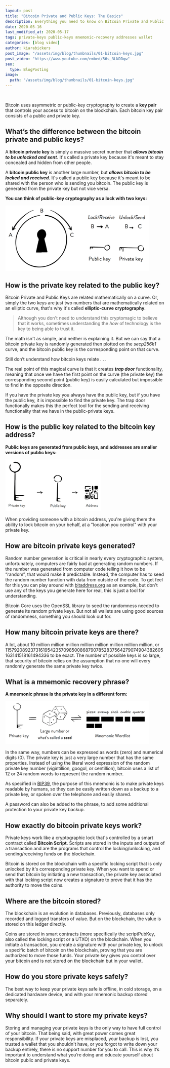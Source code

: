 ```yaml
---
layout: post
title: "Bitcoin Private and Public Keys: The Basics"
description: Everything you need to know on Bitcoin Private and Public Keys. Learn about Bitcoin Private Keys and Bitcoin Public Keys, their differences and how they are each used.
date: 2020-05-16
last_modified_at: 2020-05-17
tags: private-keys public-keys mnemonic-recovery addresses wallet
categories: [blog video]
author: kiarabickers
post_image: "/assets/img/blog/thumbnails/01-bitcoin-keys.jpg"
post_video: "https://www.youtube.com/embed/56s_3LNDDqw"
seo:
  type: BlogPosting
image:
  path: "/assets/img/blog/thumbnails/01-bitcoin-keys.jpg"
---
```


<br>

Bitcoin uses asymmetric or public-key cryptography to create a **key pair** that controls your access to bitcoin on the blockchain. Each bitcoin key pair consists of a public and private key.

## What’s the difference between the bitcoin private and public keys?

A **bitcoin private key** is simply a massive secret number that ***allows bitcoin to be unlocked and sent***. It's called a private key because it's meant to stay concealed and hidden from other people.

A **bitcoin public key** is another large number, but ***allows bitcoin to be locked and received***. It's called a public key because it's meant to be shared with the person who is sending you bitcoin. The public key is generated from the private key but not vice versa.

**You can think of public-key cryptography as a lock with two keys:**

<img src="/assets/img/blog/01-bitcoin-keys/bitcoin-privatekey-publickey-lock.png" alt="bitcoin private key public key" class="center" width="90%">

## How is the private key related to the public key?

Bitcoin Private and Public Keys are related mathematically on a curve. Or, simply the two keys are just two numbers that are mathematically related on an elliptic curve, that's why it's called **elliptic-curve cryptography**.

> Although you don't need to understand this cryptomagic to believe that it works, sometimes understanding the *how* of technology is the key to being able to trust it.

The math isn't as simple, and neither is explaining it. But we can say that a bitcoin private key is randomly generated then plotted on the *secp256k1* curve, and the bitcoin public key is the corresponding point on that curve.

Still don’t understand how bitcoin keys relate . . .

The real point of this magical curve is that it creates ***trap door*** functionality, meaning that once we have the first point on the curve (the private key) the corresponding second point (public key) is easily calculated but impossible to find in the opposite direction.

If you have the private key you always have the public key, but if you have the public key, it is impossible to find the private key. The trap door functionally makes this the perfect tool for the sending and receiving functionality that we have in the public-private keys.

## How is the public key related to the bitcoin key address?

**Public keys are generated from public keys, and addresses are smaller versions of public keys:**

<img src="/assets/img/blog/01-bitcoin-keys/bitcoin-privatekey-publickey-address.png" alt="bitcoin address public key" class="center" width="60%">

When providing someone with a bitcoin address, you're giving them the ability to lock bitcoin on your behalf, at a "location you control" with your private key.

## How are bitcoin private keys generated?

Random number generation is critical in nearly every cryptographic system, unfortunately, computers are fairly bad at generating random numbers. If the number was generated from computer code telling it how to be “random”, that would make it predictable.  Instead, the computer has to seed the random number function with data from outside of the code. To get feel for this you can play around with [bitaddress.org](https://www.bitaddress.org/bitaddress.org-v3.3.0-SHA256-dec17c07685e1870960903d8f58090475b25af946fe95a734f88408cef4aa194.html) as an example, but don't use any of the keys you generate here for real, this is just a tool for understanding.

Bitcoin Core uses the OpenSSL library to seed the randomness needed to generate its random private keys. But not all wallets are using good sources of randomness, something you should look out for.

## How many bitcoin private keys are there?

A lot, about 10 million million million million million million million million, or 115792089237316195423570985008687907852837564279074904382605163141518161494336 to be exact. The number of possible keys is so large, that security of bitcoin relies on the assumption that no one will every randomly generate the same private key twice.

## What is a mnemonic recovery phrase?

**A mnemonic phrase is the private key in a different form:**

<img src="/assets/img/blog/01-bitcoin-keys/bitcoin-privatekey-generation-mnemonic-recovery.png" alt="bitcoin mnemonic recovery phrase" class="center" width="90%">

In the same way, numbers can be expressed as words (zero) and numerical digits (0). The private key is just a very large number that has the same properties. Instead of using the literal word expression of the random private key number (vigintillion, googol, or centillion), bitcoin uses a list of 12 or 24 random words to represent the random number.

As specified in [BIP39](https://github.com/bitcoin/bips/blob/master/bip-0039.mediawiki), the purpose of this mnemonic is to make private keys readable by humans, so they can be easily written down as a backup to a private key, or spoken over the telephone and easily shared.

A password can also be added to the phrase, to add some additional protection to your private key backup.

## How exactly do bitcoin private keys work?

Private keys work like a cryptographic lock that's controlled by a smart contract called **Bitcoin Script**. Scripts are stored in the inputs and outputs of a transaction and are the programs that control the locking/unlocking, and sending/receiving funds on the blockchain.

Bitcoin is stored on the blockchain with a specific locking script that is only unlocked by it's corresponding private key. When you want to spend or send that bitcoin by initiating a new transaction, the private key associated with that locking script now creates a signature to prove that it has the authority to move the coins.

## Where are the bitcoin stored?

The blockchain is an evolution in databases. Previously, databases only recorded and logged transfers of value. But on the blockchain, the value is stored on this ledger directly.

Coins are stored in smart contracts (more specifically the scriptPubKey, also called the locking script or a UTXO) on the blockchain. When you initiate a transaction, you create a signature with your private key, to unlock a specific batch of bitcoin on the blockchain, proving that you are authorized to move those funds. Your private key gives you control over your bitcoin and is not stored on the blockchain but in your wallet.

## How do you store private keys safely?

The best way to keep your private keys safe is offline, in cold storage, on a dedicated hardware device, and with your mnemonic backup stored separately.

## Why should I want to store my private keys?

Storing and managing your private keys is the only way to have full control of your bitcoin. That being said, with great power comes great responsibility. If your private keys are misplaced, your backup is lost, you trusted a wallet that you shouldn't have, or you forgot to write down your backup entirely, there is no support number for you to call. This is why it’s important to understand what you’re doing and educate yourself about bitcoin public and private keys.
